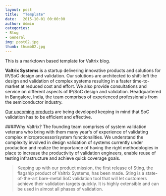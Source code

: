 ```yaml
---
layout: post
title:  "Template"
date:   2015-10-01 00:00:00
author: Admin
categories: 
- Blog
- General
img: post02.jpg
thumb: thumb02.jpg
---
```


This is a markdown based template for Valtrix blog.

<b>Valtrix Systems</b> is a startup delivering innovative products and solutions for IP/SoC design and validation.
Our solutions are architected to shift-left the design and validation of complex systems resulting in a faster time-to-market at reduced cost and effort. We also provide consultations and service on different aspects of IP/SoC design and validation.
Headquartered in Bangalore, India, the team comprises of experienced professionals from the semiconductor industry.

[Our upcoming products][upcmng-prod] are being developed keeping in mind that SoC validation has to be efficient and effective.

####Why Valtrix?
The founding team comprises of system validation veterans who bring with them many year's of experience of validating complex microprocessor/system functionalities. We understand the complexity involved in design validation of systems currently under production and realize the importance of having the right methodologies in place to increase the productivity of validation engineers, enable reuse of testing infrastructure and achieve quick coverage goals.

>Keeping up with our product mission, the first release of Sting, the flagship product of Valtrix Systems, has been made. Sting is a state-of-the-art bare-metal SoC validation tool that will let customers achieve their validation targets quickly. It is highly extensible and can be used in almost all phases of validation.

[upcmng-prod]: http://www.valtrix.in/upprod
